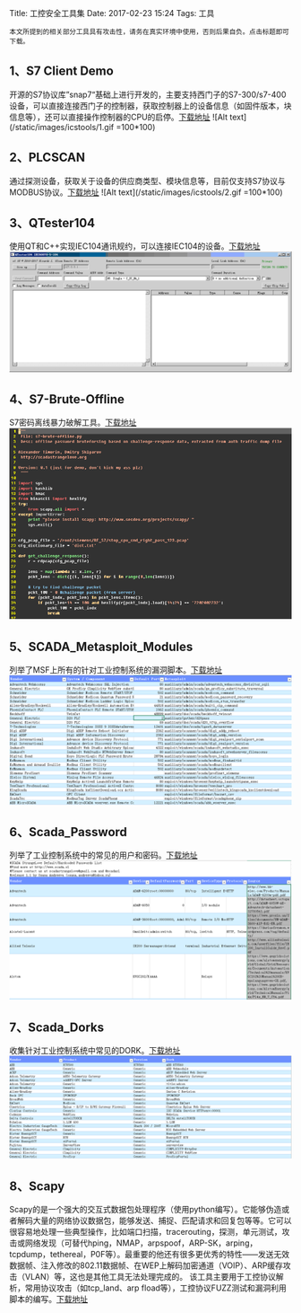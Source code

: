 Title: 工控安全工具集
Date: 2017-02-23 15:24
Tags: 工具

    本文所提到的相关部分工具具有攻击性，请务在真实环境中使用，否则后果自负。点击标题即可下载。

## 1、S7 Client Demo
开源的S7协议库”snap7“基础上进行开发的，主要支持西门子的S7-300/s7-400设备，可以直接连接西门子的控制器，获取控制器上的设备信息（如固件版本，块信息等），还可以直接操作控制器的CPU的启停。[下载地址](https://github.com/w3h/icsmaster/tree/master/tool/s7clientdemo.rar)
![Alt text](/static/images/icstools/1.gif =100*100)

## 2、PLCSCAN
通过探测设备，获取关于设备的供应商类型、模块信息等，目前仅支持S7协议与MODBUS协议。[下载地址](https://github.com/w3h/icsmaster/tree/master/tool/plcscan.rar)
![Alt text](/static/images/icstools/2.gif =100*100)

## 3、QTester104
使用QT和C++实现IEC104通讯规约，可以连接IEC104的设备。[下载地址](https://github.com/w3h/icsmaster/tree/master/tool/qtester104-v1.18.zip)
![Alt text](/static/images/icstools/3.gif)

## 4、S7-Brute-Offline
S7密码离线暴力破解工具。[下载地址](https://github.com/w3h/icsmaster/tree/master/tool/s7-brute-offline.py)
![Alt text](/static/images/icstools/4.gif)

## 5、SCADA_Metasploit_Modules
列举了MSF上所有的针对工业控制系统的漏洞脚本。[下载地址](https://github.com/w3h/icsmaster/tree/master/SCADA_Metasploit_Modules.csv)
![Alt text](/static/images/icstools/5.gif)

## 6、Scada_Password
列举了工业控制系统中的常见的用户和密码。[下载地址](https://github.com/w3h/icsmaster/tree/master/Scada_Password.csv)
![Alt text](/static/images/icstools/6.gif)

## 7、Scada_Dorks
收集针对工业控制系统中常见的DORK。[下载地址](https://github.com/w3h/icsmaster/tree/master/Scada_Dorks.csv)
![Alt text](/static/images/icstools/7.gif)

## 8、Scapy
Scapy的是一个强大的交互式数据包处理程序（使用python编写）。它能够伪造或者解码大量的网络协议数据包，能够发送、捕捉、匹配请求和回复包等等。它可以很容易地处理一些典型操作，比如端口扫描，tracerouting，探测，单元测试，攻击或网络发现（可替代hping，NMAP，arpspoof，ARP-SK，arping，tcpdump，tethereal，P0F等）。最重要的他还有很多更优秀的特性——发送无效数据帧、注入修改的802.11数据帧、在WEP上解码加密通道（VOIP）、ARP缓存攻击（VLAN）等，这也是其他工具无法处理完成的。
该工具主要用于工控协议解析，常用协议攻击（如tcp_land、arp fload等），工控协议FUZZ测试和漏洞利用脚本的编写。[下载地址](https://github.com/secdev/scapy.git)

